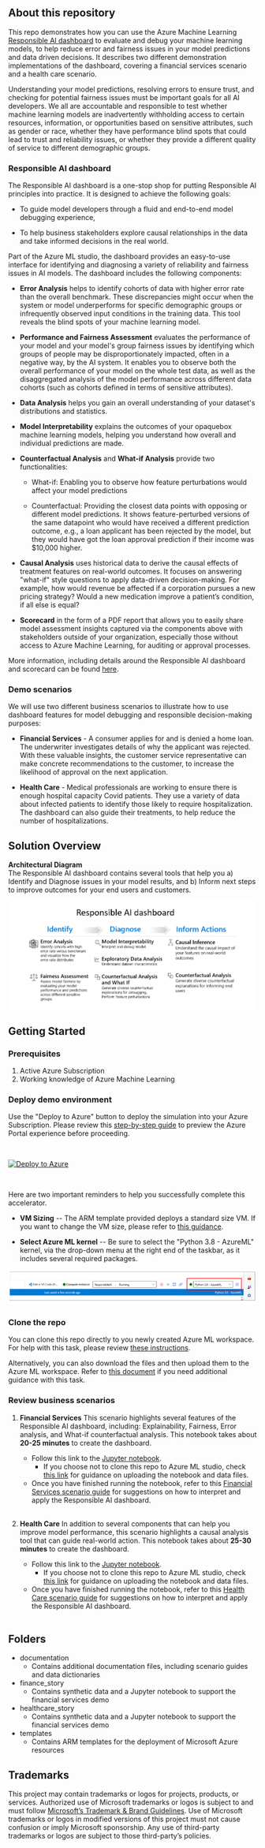 ## About this repository
This repo demonstrates how you can use the Azure Machine Learning [Responsible AI dashboard](https://github.com/microsoft/responsible-ai-toolbox#introducing-responsible-ai-dashboard) to evaluate and debug your machine learning models, 
to help reduce error and fairness issues in your model predictions and data driven decisions. 
It describes two different demonstration implementations of the dashboard, covering a financial services scenario and a health care scenario.


Understanding your model predictions, resolving errors to ensure trust, and checking for potential fairness issues must be important goals for all AI developers. 
We all are accountable and responsible to test whether machine learning models are inadvertently withholding access to certain resources, information, or opportunities based on sensitive attributes, 
such as gender or race, whether they have performance blind spots that could lead to trust and reliability issues, 
or whether they provide a different quality of service to different demographic groups.  

### Responsible AI dashboard
The Responsible AI dashboard is a one-stop shop for putting Responsible AI principles into practice. 
It is designed to achieve the following goals:  

- To guide model developers through a fluid and end-to-end model debugging experience, 

- To help business stakeholders explore causal relationships in the data and take informed decisions in the real world.


Part of the Azure ML studio, the dashboard provides an easy-to-use interface for identifying and diagnosing a variety of reliability and fairness issues in AI models. 
The dashboard includes the following components:


- **Error Analysis** helps to identify cohorts of data with higher error rate than the overall benchmark. 
These discrepancies might occur when the system or model underperforms for specific demographic groups or infrequently observed input conditions in the training data. 
This tool reveals the blind spots of your machine learning model.  

- **Performance and Fairness Assessment** evaluates the performance of your model and your model's group fairness issues by identifying which groups of people may be disproportionately impacted, 
often in a negative way, by the AI system. 
It enables you to observe both the overall performance of your model on the whole test data, 
as well as the disaggregated analysis of the model performance across different data cohorts 
(such as cohorts defined in terms of sensitive attributes). 


- **Data Analysis** helps you gain an overall understanding of your dataset's distributions and statistics. 

- **Model Interpretability** explains the outcomes of your opaquebox machine learning models, helping you understand how overall and individual predictions are made.

- **Counterfactual Analysis** and **What-if Analysis** provide two functionalities:

    - What-if: Enabling you to observe how feature perturbations would affect your model predictions

    - Counterfactual: Providing the closest data points with opposing or different model predictions. It shows feature-perturbed versions of the same datapoint who would have received a different prediction outcome, 
    e.g., a loan applicant has been rejected by the model, but they would have got the loan approval prediction if their income was $10,000 higher.

- **Causal Analysis** uses historical data to derive the causal effects of treatment features on real-world outcomes. 
It focuses on answering "what-if" style questions to apply data-driven decision-making. 
For example, how would revenue be affected if a corporation pursues a new pricing strategy? 
Would a new medication improve a patient’s condition, if all else is equal? 

- **Scorecard** in the form of a PDF report that allows you to easily share model assessment insights captured via the components above with stakeholders outside of your organization, 
especially those without access to Azure Machine Learning, for auditing or approval processes. 

More information, including details around the Responsible AI dashboard and scorecard can be found [here](https://learn.microsoft.com/en-us/azure/machine-learning/concept-responsible-ai-dashboard?view=azureml-api-2).

### Demo scenarios
We will use two different business scenarios to illustrate how to use dashboard features for model debugging and responsible decision-making purposes:  

- **Financial Services** - A consumer applies for and is denied a home loan. The underwriter investigates details of why the applicant was rejected. 
With these valuable insights, the customer service representative can make concrete recommendations to the customer, to increase the likelihood of approval on the next application.  

- **Health Care** - Medical professionals are working to ensure there is enough hospital capacity Covid patients. They use a variety of data about infected patients to identify those likely to require hospitalization. The dashboard can also guide their treatments, to help reduce the number of hospitalizations. 

## Solution Overview 

**Architectural Diagram**  
The Responsible AI dashboard contains several tools that help you a) Identify and Diagnose issues in your model results, 
and b) Inform next steps to improve outcomes for your end users and customers.  

![RAI Architecture](./documentation/media/raiArchitecture.png)



## Getting Started

### Prerequisites
1. Active Azure Subscription 
1. Working knowledge of Azure Machine Learning


### Deploy demo environment
Use the "Deploy to Azure" button to deploy the simulation into your Azure Subscription. 
Please review this [step-by-step guide](./documentation/DetailsInAzurePortal.md) 
to preview the Azure Portal experience before proceeding.  

<br />

[![Deploy to Azure](https://aka.ms/deploytoazurebutton)](https://portal.azure.com/#create/Microsoft.Template/uri/https%3A%2F%2Fsaresponsibleai.blob.core.windows.net%2Fdataset%2FARMTemplate.json)

<br />

Here are two important reminders to help you successfully complete this accelerator. 
- **VM Sizing** -- The ARM template provided deploys a standard size VM. 
If you want to change the VM size, please refer to [this guidance](./documentation/ScalingtheVMsize.md).  

- **Select Azure ML kernel** -- Be sure to select the "Python 3.8 - AzureML" kernel, via the drop-down menu at the right end of the taskbar, as it includes several required packages.  

![Deploy-Environment-00](./documentation/media/deployEnvironment_selectKernel.png)

### Clone the repo

You can clone this repo directly to you newly created Azure ML workspace. 
For help with this task, please review [these instructions](./documentation/CloneRepo.md).

Alternatively, you can also download the files and then upload them to the Azure ML workspace. 
Refer to [this document](./documentation/uploadjupyternotebookandrun.md) 
if you need additional guidance with this task. 


### Review business scenarios

1. **Financial Services**
    This scenario highlights several features of the Responsible AI dashboard, including: Explainability, Fairness, Error analysis, and What-if counterfactual analysis. 
    This notebook takes about **20-25 minutes** to create the dashboard.  

    - Follow this link to the [Jupyter notebook](./finance_story/Finance_Dashboard.ipynb). 
        - If you choose not to clone this repo to Azure ML studio, 
        check [this link](./documentation/uploadjupyternotebookandrun.md) for guidance on uploading the notebook and data files.  
    - Once you have finished running the notebook,
    refer to this [Financial Services scenario guide](./documentation/financialServicesExample.md) 
    for suggestions on how to interpret and apply the Responsible AI dashboard.  
    <br />

1. **Health Care**
    In addition to several components that can help you improve model performance, 
    this scenario highlights a causal analysis tool that can guide real-world action. 
    This notebook takes about **25-30 minutes** to create the dashboard.  
    
    - Follow this link to the [Jupyter notebook](./healthcare_story/Covid_Healthcare_Dashboard.ipynb). 
        - If you choose not to clone this repo to Azure ML studio, 
        check [this link](./documentation/uploadjupyternotebookandrun.md) for guidance on uploading the notebook and data files.  
    - Once you have finished running the notebook,
    refer to this [Health Care scenario guide](./documentation/healthCareExample.md) 
    for suggestions on how to interpret and apply the Responsible AI dashboard.  
    <br />


## Folders 
- documentation
    - Contains additional documentation files, including scenario guides and data dictionaries 
- finance_story
    - Contains synthetic data and a Jupyter notebook to support the financial services demo
- healthcare_story
    - Contains synthetic data and a Jupyter notebook to support the financial services demo
- templates
    - Contains ARM templates for the deployment of Microsoft Azure resources



## Trademarks
This project may contain trademarks or logos for projects, products, or services. 
Authorized use of Microsoft trademarks or logos is subject to and must follow [Microsoft’s Trademark & Brand Guidelines](https://www.microsoft.com/en-us/legal/intellectualproperty/trademarks). 
Use of Microsoft trademarks or logos in modified versions of this project must not cause confusion or imply Microsoft sponsorship. 
Any use of third-party trademarks or logos are subject to those third-party’s policies.